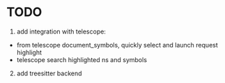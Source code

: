 # TODO
1. add integration with telescope:
  - from telescope document_symbols, quickly select and launch request highlight
  - telescope search highlighted ns and symbols
2. add treesitter backend
